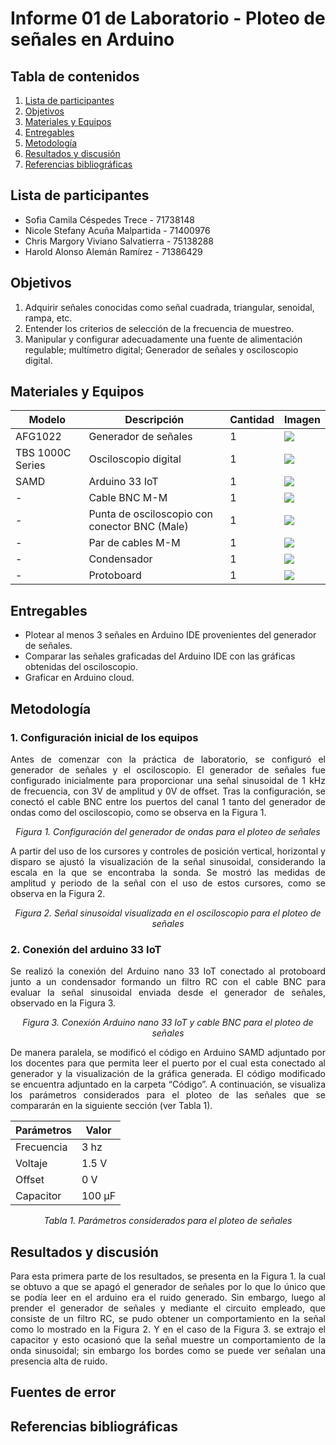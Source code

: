 # Informe 01 de Laboratorio - Ploteo de señales en Arduino
## Tabla de contenidos
1. [Lista de participantes](#lista)
2. [Objetivos](#objetivos)
3. [Materiales y Equipos](#materiales)
4. [Entregables](#entregables)
5. [Metodología](#metodologia)
7. [Resultados y discusión](#resultados)
8. [Referencias bibliográficas](#referencias)

<a name="lista"></a>
## Lista de participantes
- Sofia Camila Céspedes Trece - 71738148
- Nicole Stefany Acuña Malpartida - 71400976
- Chris Margory Viviano Salvatierra - 75138288
- Harold Alonso Alemán Ramírez - 71386429
  
<a name="objetivos"></a>
## Objetivos
1. Adquirir señales conocidas como señal cuadrada, triangular, senoidal, rampa, etc.
2. Entender los criterios de selección de la frecuencia de muestreo.
3. Manipular y configurar adecuadamente una fuente de alimentación regulable; multímetro digital; Generador de señales y osciloscopio digital.
   
<a name="materiales"></a>
## Materiales y Equipos
<div align="center">
  
| Modelo | Descripción | Cantidad | Imagen |
| ------------- | ------------- | ------------- | -------------- |
| AFG1022 | Generador de señales | 1 | <image src="https://github.com/sofiacespedes22/ISB_2024_G8/assets/164541825/f77e565c-b14c-4dd4-9bf5-9d63af9b054d"> |
| TBS 1000C Series | Osciloscopio digital | 1 | <image src ="https://postimg.cc/qhSt0qq1"> |
| SAMD | Arduino 33 IoT | 1 | <image src="7. LABORATORIOS/Laboratorio 02_Ploteo de señales/Imagenes/Osciloscopio.jpeg"> |
| - | Cable BNC M-M | 1 | <image src="7. LABORATORIOS/Laboratorio 02_Ploteo de señales/Imagenes/Osciloscopio.jpeg"> |
| - | Punta de osciloscopio con conector BNC (Male) | 1 | <image src ="7. LABORATORIOS/Laboratorio 02_Ploteo de señales/Imagenes/Osciloscopio.jpeg"> | 
| - | Par de cables M-M | 1 | <image src ="7. LABORATORIOS/Laboratorio 02_Ploteo de señales/Imagenes/Osciloscopio.jpeg"> |
| - | Condensador | 1 | <image src ="7. LABORATORIOS/Laboratorio 02_Ploteo de señales/Imagenes/Osciloscopio.jpeg"> |
| - | Protoboard | 1 | <image src ="7. LABORATORIOS/Laboratorio 02_Ploteo de señales/Imagenes/Osciloscopio.jpeg"> |

</div>

<a name="entregables"></a>
## Entregables
- Plotear al menos 3 señales en Arduino IDE provenientes del generador de señales.
- Comparar las señales graficadas del Arduino IDE con las gráficas obtenidas del osciloscopio.
- Graficar en Arduino cloud.

<a name="metodologia"></a>
## Metodología
### 1. Configuración inicial de los equipos
<div align="justify">

Antes de comenzar con la práctica de laboratorio, se configuró el generador de señales y el osciloscopio. El generador de señales fue configurado inicialmente para proporcionar una señal sinusoidal de 1 kHz de frecuencia, con 3V de amplitud y 0V de offset. Tras la configuración, se conectó el cable BNC entre los puertos del canal 1 tanto del generador de ondas como del osciloscopio, como se observa en la Figura 1.

</div>

<p align="center"><i>Figura 1. Configuración del generador de ondas para el ploteo de señales</i></p>

<div align="justify">
  
A partir del uso de los cursores y controles de posición vertical, horizontal y disparo se ajustó la visualización de la señal sinusoidal, considerando la escala en la que se encontraba la sonda. Se mostró las medidas de amplitud y periodo de la señal con el uso de estos cursores, como se observa en la Figura 2.

</div>

<p align="center"><i>Figura 2. Señal sinusoidal visualizada en el osciloscopio para el ploteo de señales</i></p>

### 2. Conexión del arduino 33 IoT 
<div align="justify">
Se realizó la conexión del Arduino nano 33 IoT conectado al protoboard junto a un condensador formando un filtro RC con el cable BNC para evaluar la señal sinusoidal enviada desde el generador de señales, observado en la Figura 3. 
</div>
<p align="center"><i>Figura 3. Conexión Arduino nano 33 IoT y cable BNC para el ploteo de señales</i></p>
<div align="justify">
De manera paralela, se modificó el código en Arduino SAMD adjuntado por los docentes para que permita leer el puerto por el cual esta conectado al generador y la visualización de la gráfica generada. El código modificado se encuentra adjuntado en la carpeta “Código”. A continuación, se visualiza los parámetros considerados para el ploteo de las señales que se compararán en la siguiente sección (ver Tabla 1).
</div>
<div align="center">

| Parámetros | Valor | 
| ------------ | ------------ | 
| Frecuencia        | 3 hz    | 
| Voltaje    | 1.5 V    | 
| Offset    | 0 V   | 
| Capacitor    | 100 µF  | 

</div>
<p align="center"><i>Tabla 1. Parámetros considerados para el ploteo de señales</i></p>

<a name="resultados"></a>
## Resultados y discusión
<div align="justify">
Para esta primera parte de los resultados, se presenta en la Figura 1. la cual se obtuvo a que se apagó el generador de señales por lo que lo único que se podía leer en el arduino era el ruido generado. Sin embargo, luego al prender el generador de señales y mediante el circuito empleado, que consiste de un filtro RC, se pudo obtener un comportamiento en la señal como lo mostrado en la Figura 2. Y en el caso de la Figura 3. se extrajo el capacitor y esto ocasionó que la señal muestre un comportamiento de la onda sinusoidal; sin embargo los bordes como se puede ver señalan una presencia alta de ruido.
</div>
<a name="referencias"></a>

## Fuentes de error
## Referencias bibliográficas
